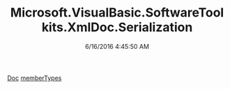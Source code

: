 ﻿---
title: Microsoft.VisualBasic.SoftwareToolkits.XmlDoc.Serialization
date: 6/16/2016 4:45:50 AM
---

[Doc](T-Microsoft.VisualBasic.SoftwareToolkits.XmlDoc.Serialization.Doc.html)
[memberTypes](T-Microsoft.VisualBasic.SoftwareToolkits.XmlDoc.Serialization.memberTypes.html)

